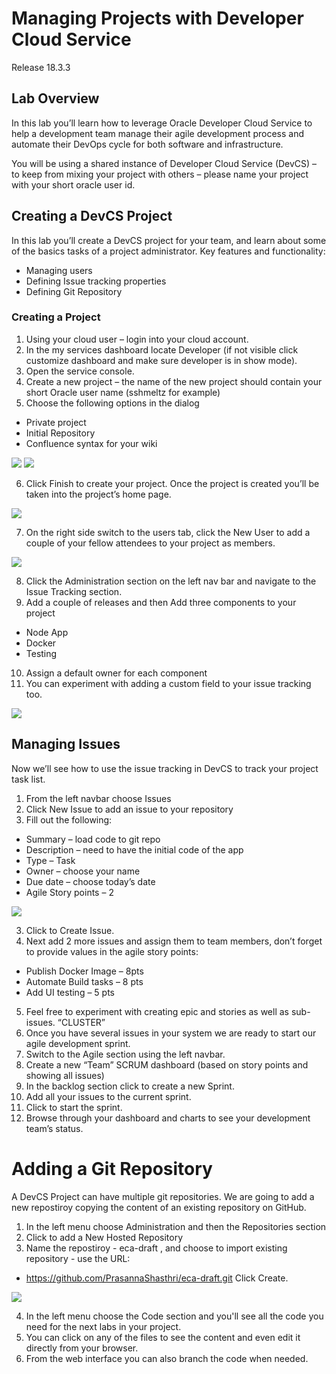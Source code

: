 # Managing Projects with Developer Cloud Service
Release 18.3.3
 
## Lab Overview
In this lab you’ll learn how to leverage Oracle Developer Cloud Service to help  a development team manage their agile development process and automate their DevOps cycle for both software and infrastructure. 

You will be using a shared instance of Developer Cloud Service (DevCS) – to keep from mixing your project with others – please name your project with your short oracle user id.

## Creating a DevCS Project
In this lab you’ll create a DevCS project for your team, and learn about some of the basics tasks of a project administrator.
Key features and functionality:

 -	Managing users
 -	Defining Issue tracking properties
 -	Defining Git Repository


 
### Creating a Project
1.	Using your cloud user – login into your cloud account.
2.	In the my services dashboard locate Developer (if not visible click customize dashboard and make sure developer is in show mode).
3.	Open the service console.
4.	Create a new project – the name of the new project should contain your short Oracle user name (sshmeltz for example)
5.	Choose the following options in the dialog 
 - 	Private project
 -   Initial Repository
 - 	Confluence syntax for your wiki

![](/tutorials/DevcsImages/Picture1.png)
![](/tutorials/DevcsImages/Picture2.png) 

6.	Click Finish to create your project.  Once the project is created you’ll be taken into the project’s home page.
 
![](/tutorials/DevcsImages/Picture3.png)

7.	On the right side switch to the users tab, click the New User to add a couple of your fellow attendees to your project as members.  

![](/tutorials/DevcsImages/Picture4.png)

8.	Click the Administration section on the left nav bar and navigate to the Issue Tracking section.
9.	Add a couple of releases and then Add three components to your project
-	Node App
-	Docker
-	Testing
10.	Assign a default owner for each component
11.	You can experiment with adding a custom field to your issue tracking too.
 
![](/tutorials/DevcsImages/Picture5.png)



##	Managing Issues
Now we’ll see how to use the issue tracking in DevCS to track your project task list.
1.	From the left navbar choose Issues
2.	Click New Issue to add an issue to your repository
3.	Fill out the following:
-	Summary – load code to git repo
-	Description – need to have the initial code of the app
-	Type – Task
-	Owner – choose your name
-	Due date – choose today’s date
-	Agile Story points – 2

![](/tutorials/DevcsImages/Picture6.png)
 
3.	Click to Create Issue.
4.	Next add 2 more issues and assign them to team members, don’t forget to provide values in the agile story points:
- Publish Docker Image – 8pts
- Automate Build tasks – 8 pts
- Add UI testing – 5 pts
5.	Feel free to experiment with creating epic and stories as well as sub-issues. “CLUSTER”
6.	Once you have several issues in your system we are ready to start our agile development sprint.
7.	Switch to the Agile section using the left navbar.
8.	Create a new “Team” SCRUM dashboard (based on story points and showing all issues)
9.	In the backlog section click to create a new Sprint.
10.	Add all your issues to the current sprint.
11.	Click to start the sprint.
12.	Browse through your dashboard and charts to see your development team’s  status.

# Adding a Git Repository
A DevCS Project can have multiple git repositories. We are going to add a new repostiroy copying the content of an existing repository on GitHub.

1. In the left menu choose Administration and then the Repositories section
2. Click to add a New Hosted Repository
3. Name the repostiroy - eca-draft , and choose to import existing repository - use the URL: 
- https://github.com/PrasannaShasthri/eca-draft.git
Click Create.

![](/tutorials/DevcsImages/Picture7.png)

4. In the left menu choose the Code section and you'll see all the code you need for the next labs in your project.
5. You can click on any of the files to see the content and even edit it directly from your browser.
6. From the web interface you can also branch the code when needed.
